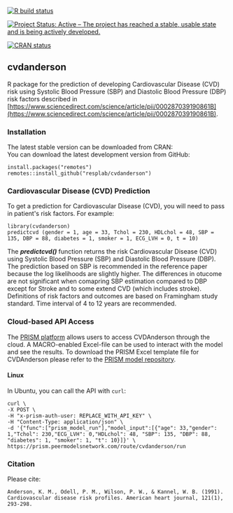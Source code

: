 [![R build status](https://github.com/resplab/cvdanderson/workflows/R-CMD-check/badge.svg)](https://github.com/resplab/cvdanderson/actions)
<!-- badges: end -->
[![Project Status: Active – The project has reached a stable, usable state and is being actively developed.](https://www.repostatus.org/badges/latest/active.svg)](https://www.repostatus.org/#active)
<!-- badges: start -->
[![CRAN status](https://www.r-pkg.org/badges/version/CVDAnderson)](https://CRAN.R-project.org/package=CVDAnderson)


## cvdanderson

R package for the prediction of developing Cardiovascular Disease (CVD) risk using Systolic Blood Pressure (SBP) and Diastolic Blood Pressure (DBP) risk factors described in [https://www.sciencedirect.com/science/article/pii/000287039190861B](https://www.sciencedirect.com/science/article/pii/000287039190861B). 

### Installation

The latest stable version can be downloaded from CRAN:  
You can download the latest development version from GitHub:

```
install.packages("remotes")
remotes::install_github("resplab/cvdanderson")
```


### Cardiovascular Disease (CVD) Prediction

To get a prediction for Cardiovascular Disease (CVD), you will need to pass in patient's risk factors. For example: 

```
library(cvdanderson)
predictcvd (gender = 1, age = 33, Tchol = 230, HDLchol = 48, SBP = 135, DBP = 88, diabetes = 1, smoker = 1, ECG_LVH = 0, t = 10)
```

The ***predictcvd()*** function returns the risk Cardiovascular Disease (CVD) using Systolic Blood Pressure (SBP) and Diastolic Blood Pressure (DBP).
The prediction based on SBP is recommended in the reference paper because the log likelihoods are slightly higher. The differences in otucome are not significant when comapring SBP estimation compared to DBP except for Stroke and to some extend CVD (which includes stroke). Definitions of risk factors and outcomes are based on Framingham study standard. Time interval of 4 to 12 years are recommended.

### Cloud-based API Access
The [PRISM platform](http://prism.resp.core.ubc.ca) allows users to access CVDAnderson through the cloud. A MACRO-enabled Excel-file can be used to interact with the model and see the results. To download the PRISM Excel template file for CVDAnderson please refer to the [PRISM model repository](http://resp.core.ubc.ca/ipress/prism).

#### Linux

In Ubuntu, you can call the API with `curl`:

```
curl \
-X POST \
-H "x-prism-auth-user: REPLACE_WITH_API_KEY" \
-H "Content-Type: application/json" \
-d '{"func":["prism_model_run"],"model_input":[{"age": 33,"gender": 1,"Tchol": 230,"ECG_LVH": 0,"HDLchol": 48, "SBP": 135, "DBP": 88, "diabetes": 1, "smoker": 1, "t": 10}]}' \
https://prism.peermodelsnetwork.com/route/cvdanderson/run
```


### Citation

Please cite: 

```
Anderson, K. M., Odell, P. M., Wilson, P. W., & Kannel, W. B. (1991). Cardiovascular disease risk profiles. American heart journal, 121(1), 293-298.
```
